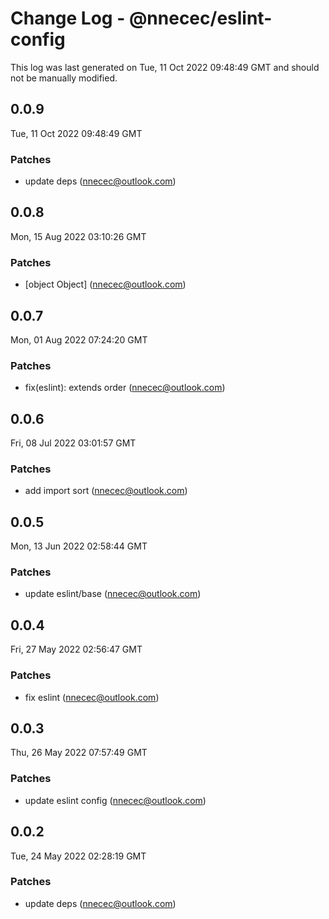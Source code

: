# Change Log - @nnecec/eslint-config

This log was last generated on Tue, 11 Oct 2022 09:48:49 GMT and should not be manually modified.

<!-- Start content -->

## 0.0.9

Tue, 11 Oct 2022 09:48:49 GMT

### Patches

- update deps (nnecec@outlook.com)

## 0.0.8

Mon, 15 Aug 2022 03:10:26 GMT

### Patches

- [object Object] (nnecec@outlook.com)

## 0.0.7

Mon, 01 Aug 2022 07:24:20 GMT

### Patches

- fix(eslint): extends order (nnecec@outlook.com)

## 0.0.6

Fri, 08 Jul 2022 03:01:57 GMT

### Patches

- add import sort (nnecec@outlook.com)

## 0.0.5

Mon, 13 Jun 2022 02:58:44 GMT

### Patches

- update eslint/base (nnecec@outlook.com)

## 0.0.4

Fri, 27 May 2022 02:56:47 GMT

### Patches

- fix eslint (nnecec@outlook.com)

## 0.0.3

Thu, 26 May 2022 07:57:49 GMT

### Patches

- update eslint config (nnecec@outlook.com)

## 0.0.2

Tue, 24 May 2022 02:28:19 GMT

### Patches

- update deps (nnecec@outlook.com)
